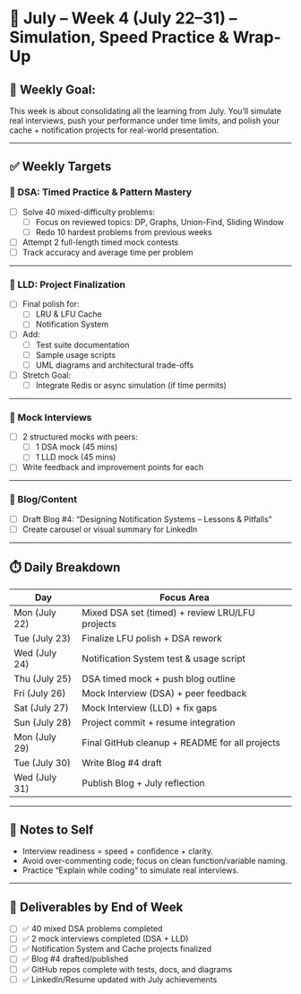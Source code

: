 # 📅 July – Week 4 (July 22–31) – Simulation, Speed Practice & Wrap-Up

## 🎯 Weekly Goal:
This week is about consolidating all the learning from July. You’ll simulate real interviews, push your performance under time limits, and polish your cache + notification projects for real-world presentation.

---

## ✅ Weekly Targets

### 🔹 DSA: Timed Practice & Pattern Mastery

- [ ] Solve 40 mixed-difficulty problems:
  - [ ] Focus on reviewed topics: DP, Graphs, Union-Find, Sliding Window
  - [ ] Redo 10 hardest problems from previous weeks
- [ ] Attempt 2 full-length timed mock contests
- [ ] Track accuracy and average time per problem

---

### 🔹 LLD: Project Finalization

- [ ] Final polish for:
  - [ ] LRU & LFU Cache
  - [ ] Notification System
- [ ] Add:
  - [ ] Test suite documentation
  - [ ] Sample usage scripts
  - [ ] UML diagrams and architectural trade-offs

- [ ] Stretch Goal:
  - [ ] Integrate Redis or async simulation (if time permits)

---

### 🔹 Mock Interviews

- [ ] 2 structured mocks with peers:
  - [ ] 1 DSA mock (45 mins)
  - [ ] 1 LLD mock (45 mins)
- [ ] Write feedback and improvement points for each

---

### 🔹 Blog/Content

- [ ] Draft Blog #4: “Designing Notification Systems – Lessons & Pitfalls”
- [ ] Create carousel or visual summary for LinkedIn

---

## ⏱️ Daily Breakdown

| Day       | Focus Area                                          |
|-----------|-----------------------------------------------------|
| Mon (July 22)  | Mixed DSA set (timed) + review LRU/LFU projects    |
| Tue (July 23)  | Finalize LFU polish + DSA rework                    |
| Wed (July 24)  | Notification System test & usage script             |
| Thu (July 25)  | DSA timed mock + push blog outline                  |
| Fri (July 26)  | Mock Interview (DSA) + peer feedback                |
| Sat (July 27)  | Mock Interview (LLD) + fix gaps                     |
| Sun (July 28)  | Project commit + resume integration                 |
| Mon (July 29)  | Final GitHub cleanup + README for all projects      |
| Tue (July 30)  | Write Blog #4 draft                                |
| Wed (July 31)  | Publish Blog + July reflection                     |

---

## 🧠 Notes to Self

- Interview readiness = speed + confidence + clarity.
- Avoid over-commenting code; focus on clean function/variable naming.
- Practice “Explain while coding” to simulate real interviews.

---

## 📌 Deliverables by End of Week

- [ ] ✅ 40 mixed DSA problems completed
- [ ] ✅ 2 mock interviews completed (DSA + LLD)
- [ ] ✅ Notification System and Cache projects finalized
- [ ] ✅ Blog #4 drafted/published
- [ ] ✅ GitHub repos complete with tests, docs, and diagrams
- [ ] ✅ LinkedIn/Resume updated with July achievements
